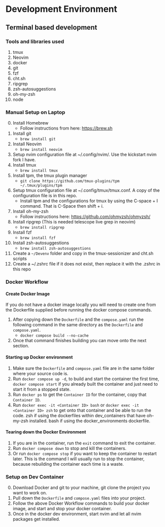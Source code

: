 # Development Environment

## Terminal based development

### Tools and libraries used
1. tmux
2. Neovim
3. docker
4. git
5. fzf
6. cht.sh
7. ripgrep
8. zsh-autosuggestions
9. oh-my-zsh
10. node

### Manual Setup on Laptop

0. Install Homebrew
	- Follow instructions from here: https://brew.sh
1. Install git
	- `brew install git`
2. Install Neovim
	- `brew install neovim`
3. Setup nvim configuration file at ~/.config/nvim/. Use the kickstart nvim fork I have.
4. Install tmux
	- `brew install tmux`
5. Install tpm, the tmux plugin manager
	- `git clone https://github.com/tmux-plugins/tpm ~/.tmux/plugins/tpm`
6. Setup tmux configuration file at ~/.config/tmux/tmux.conf. A copy of the configuration file is in this repo.
	- Install tpm and the configurations for tmux by using the C-space + I command. That is C-Space then shift + i.
7. Install oh-my-zsh
	- Follow instructions here: https://github.com/ohmyzsh/ohmyzsh/
8. Install ripgrep (This is needed telescope live grep in neovim)
   	- `brew install ripgrep`
9. Install fzf
	- `brew install fzf`
10. Install zsh-autosuggestions
	- `brew install zsh-autosuggestions`
11. Create a `~/Devenv` folder and copy in the tmux-sessionizer and cht.sh scripts
12. Create a ~/.zshrc file if it does not exist, then replace it with the .zshrc in this repo

    
### Docker Workflow
#### Create Docker Image
If you do not have a docker image locally you will need to create one from the Dockerfile supplied before running the docker compose commands.
1. After copying down the `Dockerfile` and the `compose.yaml` run the following command in the same directory as the `Dockerfile` and `compose.yaml`. 
	- `docker compose build --no-cache`
2. Once that command finishes building you can move onto the next section.

#### Starting up Docker environment
1. Make sure the `Dockerfile` and `compose.yaml` file are in the same folder where your source code is.
2. Run `docker compose up -d`, to build and start the container the first time, `docker compose start` if you already built the container and just need to start it from a stopped state.
3. Run `docker ps` to get the `Container ID` for the container, copy that `Container ID`.
4. Run `docker exec -it <Container ID> bash` or `docker exec -it <Container ID> zsh` to get onto that container and be able to run the code. zsh if using the dockerfiles within dev_containers that have oh-my-zsh installed. bash if using the docker_environments dockerfile.

#### Tearing down the Docker Environment
1. If you are in the container, run the `exit` command to exit the container.
2. Run `docker compose down` to stop and kill the containers.
3. Or run `docker compose stop` if you want to keep the container to restart later. This is the command I will usually run to stop the container, because rebuilding the container each time is a waste.


### Setup on Dev Container
0. Download Docker and git to your machine, git clone the project you want to work on.
1. Pull down the `Dockerfile` and `compose.yaml` files into your project.
2. Follow the above Docker Workflow commands to build your docker image, and start and stop your docker container.
3. Once in the docker dev environment, start nvim and let all nvim packages get installed.



